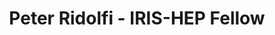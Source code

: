 ---
layout: fellow
pagetype: fellow
shortname: peterridolfi
permalink: /fellows/peterridolfi.html
fellow-name: Peter Ridolfi
title: Peter Ridolfi - IRIS-HEP Fellow
active: false
dates:
  start: 2022-05-16
  end: 2022-08-19
photo: /assets/images/team/fellows-2022/Peter-Ridolfi.jpg
institution: University of Pittsburgh
e-mail: pbr11@pitt.edu
project_title: Designing and implementing a converting tool for statistical models
  between pyhf and CMS combine
project_goal: >
  The main goal of this project is to develop a tool that actively identifies and
  accommodates similarities and nuances between pyhf and CMS Combine models. The tool
  must be able to convert the given parameters form one type of model to the other
  type, while maintaining a high degree of accuracy between the actual functionality
  and predictions that are made by the models. Additionally, the tool should be able
  to give feedback concerning expected differences in these outputs based on the parameters
  that are given, and the limitations of the tool itself. Ultimately, the tool will
  serve as another method for better understanding the models that are created and
  the predictions that they make. <br> GitHub url: <a href="https://github.com/peterridolfi/Pyhf-to-Combine-converter.git">https://github.com/peterridolfi/Pyhf-to-Combine-converter.git</a>
focus-area: as
mentors:
- Matthew Feickert (University of Wisconsin-Madison)
- Alexander Held (University of Wisconsin-Madison)
- Kyle Cranmer (NYU / University of Wisconsin-Madison)
proposal: /assets/pdf/fellows-2022/009-proposal-Peter-Ridolfi.pdf
presentations:
- title: Pyhf to Combine Converter
  date: 2022-06-15
  url: https://indico.cern.ch/event/1155138/contributions/4850299/
  meeting: IRIS-HEP Fellows Projects Lightning Talks 2022
  meetingurl: https://indico.cern.ch/event/1155138
  location: Virtual
  focus-area: as
  project:
- title: Designing and implementing a converting tool for statistical models between
    pyhf and CMS combine
  date: 2022-09-21
  url: https://indico.cern.ch/event/1195271/contributions/5056107/
  meeting: IRIS-HEP Fellows Presentations 2022
  meetingurl: https://indico.cern.ch/event/1195271
  recordingurl: https://youtu.be/H8mwFxK7sos&t=707s
  location: Virtual
  focus-area: as
  project:
current_status: >
  <strong>August 2022</strong> - Undergraduate Teaching Assistant at University of
  Pittsburgh
github-username: peterridolfi
linkedin-profile: https://www.linkedin.com/in/peter-ridolfi-061888252
challenge-area:
---